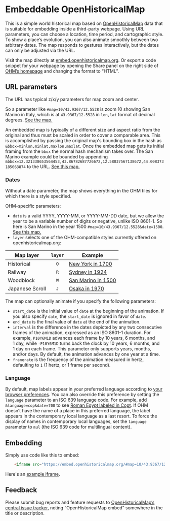 # Embeddable OpenHistoricalMap

This is a simple world historical map based on [OpenHistoricalMap](https://www.openhistoricalmap.org/) data that is suitable for embedding inside a third-party webpage. Using URL parameters, you can choose a location, time period, and cartographic style. To show a place’s evolution, you can also animate smoothly between two arbitrary dates. The map responds to gestures interactively, but the dates can only be adjusted via the URL.

Visit the map directly at [embed.openhistoricalmap.org](https://embed.openhistoricalmap.org/). Or export a code snippet for your webpage by opening the Share panel on the right side of [OHM’s homepage](https://www.openhistoricalmap.org/) and changing the format to “HTML”.

## URL parameters

The URL has typical z/x/y parameters for map zoom and center.

So a parameter like `#map=10/43.9367/12.5528` is zoom 10 showing San Marino in Italy, which is at `43.9367/12.5528` in `lon,lat` format of decimal degrees. [See the map.](https://embed.openhistoricalmap.org/#map=10/43.9367/12.5528)

An embedded map is typically of a different size and aspect ratio from the original and thus must be scaled in order to cover a comparable area. This is accomplished by passing the original map's bounding box in the hash as `&bbox=minlon,minlat,maxlon,maxlat`. Once the embedded map gets its initial framing from the `bbox` the normal hash mechanism takes over. The San Marino example could be bounded by appending `&bbox=12.321338653564453,43.86782687726672,12.58037567138672,44.008373185063874` to the URL. [See this map.](https://embed.openhistoricalmap.org/#map=10/43.9367/12.5528&bbox=12.321338653564453,43.86782687726672,12.58037567138672,44.008373185063874)

### Dates

Without a date parameter, the map shows everything in the OHM tiles for which there is a style specified. 

OHM-specific parameters:

* `date` is a valid YYYY, YYYY-MM, or YYYY-MM-DD date, but we allow the year to be a variable number of digits or negative, unlike ISO 8601-1. So here is San Marino in the year 1500 `#map=10/43.9367/12.5528&date=1500`. [See this map.](https://embed.openhistoricalmap.org/#map=10/43.9367/12.5528&date=1500)
* `layer` selects one of the OHM-compatible styles currently offered on openhistoricalmap.org:

Map layer | `layer` | Example
----|:--:|----
Historical | `O` | [New York in 1700](https://embed.openhistoricalmap.org/#map=18/40.70486/-74.01313&date=1700&layer=O)
Railway | `R` | [Sydney in 1924](https://embed.openhistoricalmap.org/#map=14/-33.8677/151.2105&date=1924&layer=R)
Woodblock | `W` | [San Marino in 1500](https://embed.openhistoricalmap.org/#map=10/43.9367/12.5528&date=1500&layer=W)
Japanese Scroll | `J` | [Osaka in 1970](https://embed.openhistoricalmap.org/#map=13/34.6914/135.5011&date=1970&layer=J)

The map can optionally animate if you specify the following parameters:

* `start_date` is the initial value of `date` at the beginning of the animation. If you also specify `date`, the `start_date` is ignored in favor of `date`.
* `end_date` is the final value of `date` at the end of the animation.
* `interval` is the difference in the dates depicted by any two consecutive frames of the animation, expressed as an ISO&nbsp;8601-1 duration. For example, `P10Y6M1D` advances each frame by 10&nbsp;years, 6&nbsp;months, and 1&nbsp;day, while `-P10Y6M1D` turns back the clock by 10&nbsp;years, 6&nbsp;months, and 1&nbsp;day on each frame. This parameter only supports years, months, and/or days. By default, the animation advances by one year at a time.
* `framerate` is the frequency of the animation measured in hertz, defaulting to `1` (1 hertz, or 1 frame per second).

### Language

By default, map labels appear in your preferred language according to [your browser preferences](https://www.w3.org/International/questions/qa-lang-priorities#changing). You can also override this preference by setting the `language` parameter to an ISO&nbsp;639 language code. For example, add `&language=cop&date=700` to see [Roman Egypt labeled in Copt](https://embed.openhistoricalmap.org/#map=7/30.423/30.636&layer=O&language=cop&date=700). If OHM doesn’t have the name of a place in this preferred language, the label appears in the contemporary local language as a last resort. To force the display of names in contemporary local languages, set the `language` parameter to `mul` (the ISO&nbsp;639 code for multilingual content).

## Embedding

Simply use code like this to embed:
```html
    <iframe src="https://embed.openhistoricalmap.org/#map=10/43.9367/12.5528&date=1500&layer=O" height="500" width="100%" title="OpenHistoricalMap: San Marino in 1500"></iframe> 
```

Here's an [example iframe](https://embed.openhistoricalmap.org/iframe-example.html).

## Feedback

Please submit bug reports and feature requests to [OpenHistoricalMap’s central issue tracker](https://github.com/OpenHistoricalMap/issues/issues/), noting “OpenHistoricalMap embed” somewhere in the title or description. 
